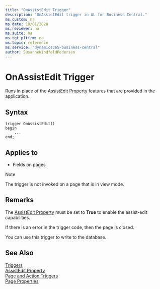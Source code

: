 ```yaml
---
title: "OnAssistEdit Trigger"
description: "OnAssistEdit trigger in AL for Business Central."
ms.custom: na
ms.date: 10/01/2020
ms.reviewer: na
ms.suite: na
ms.tgt_pltfrm: na
ms.topic: reference
ms.service: "dynamics365-business-central"
author: SusanneWindfeldPedersen
---
```


# OnAssistEdit Trigger

Runs in place of the [AssistEdit Property](../properties/devenv-assistedit-property.md) features that are provided in the application.  

## Syntax  

```AL
trigger OnAssistEdit()
begin
    ...
end;
``` 

## Applies to

- Fields on pages  

> [!NOTE]  
> The trigger is not invoked on a page that is in view mode<!--NAV in the [!INCLUDE[nav_web](../includes/nav_web_md.md)]-->.  

## Remarks

The [AssistEdit Property](../properties/devenv-assistedit-property.md) must be set to **True** to enable the assist-edit capabilities.

If there is an error in the trigger code, then the page is closed.  

You can use this trigger to write to the database.  

## See Also  

[Triggers](devenv-triggers.md)  
[AssistEdit Property](../properties/devenv-assistedit-property.md)  
[Page and Action Triggers](devenv-page-and-action-triggers.md)  
[Page Properties](../properties/devenv-page-properties.md)  